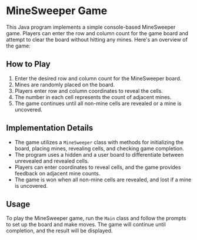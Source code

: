 # MineSweeper Game

This Java program implements a simple console-based MineSweeper game. Players can enter the row and column count for the game board and attempt to clear the board without hitting any mines. Here's an overview of the game:

## How to Play

1. Enter the desired row and column count for the MineSweeper board.
2. Mines are randomly placed on the board.
3. Players enter row and column coordinates to reveal the cells.
4. The number in each cell represents the count of adjacent mines.
5. The game continues until all non-mine cells are revealed or a mine is uncovered.

## Implementation Details

- The game utilizes a `MineSweeper` class with methods for initializing the board, placing mines, revealing cells, and checking game completion.
- The program uses a hidden and a user board to differentiate between unrevealed and revealed cells.
- Players can enter coordinates to reveal cells, and the game provides feedback on adjacent mine counts.
- The game is won when all non-mine cells are revealed, and lost if a mine is uncovered.

## Usage

To play the MineSweeper game, run the `Main` class and follow the prompts to set up the board and make moves. The game will continue until completion, and the result will be displayed.



